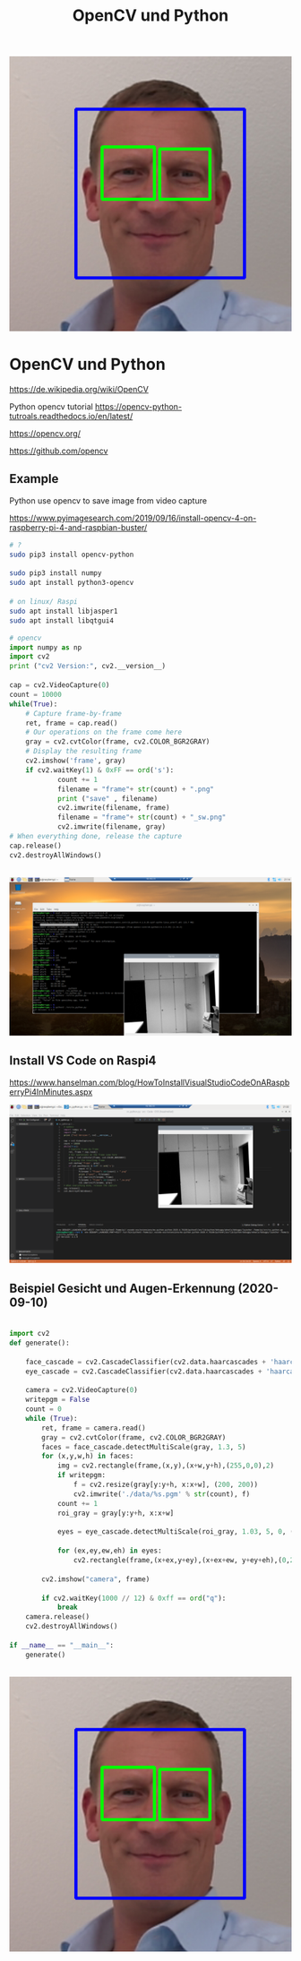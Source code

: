 ﻿---
layout: post
title: OpenCV und Python 
categories: [computer vision]
tags: [opencv, python, ml, video, image, manipulatition]
--- 
![2020 09 10 Face Eye Recognition Opencv4 Python3](../pic/2020_09_10_face_eye_recognition_opencv4_python3.png)

# OpenCV und Python  

<https://de.wikipedia.org/wiki/OpenCV> 

Python opencv tutorial <https://opencv-python-tutroals.readthedocs.io/en/latest/>

<https://opencv.org/>

<https://github.com/opencv>

## Example

Python use opencv to save image from video capture 

<https://www.pyimagesearch.com/2019/09/16/install-opencv-4-on-raspberry-pi-4-and-raspbian-buster/>

    
```bash
# ? 
sudo pip3 install opencv-python 

sudo pip3 install numpy 
sudo apt install python3-opencv

# on linux/ Raspi 
sudo apt install libjasper1
sudo apt install libqtgui4 
```


```python 
# opencv 
import numpy as np
import cv2
print ("cv2 Version:", cv2.__version__)

cap = cv2.VideoCapture(0)
count = 10000
while(True):
    # Capture frame-by-frame
    ret, frame = cap.read()
    # Our operations on the frame come here
    gray = cv2.cvtColor(frame, cv2.COLOR_BGR2GRAY)
    # Display the resulting frame
    cv2.imshow('frame', gray)
    if cv2.waitKey(1) & 0xFF == ord('s'):
            count += 1
            filename = "frame"+ str(count) + ".png"
            print ("save" , filename)
            cv2.imwrite(filename, frame)
            filename = "frame"+ str(count) + "_sw.png"
            cv2.imwrite(filename, gray)
# When everything done, release the capture
cap.release()
cv2.destroyAllWindows()



```

![2020 05 04 Raspbery Opencv Video Frame](../pic/2020-05-04-raspbery-opencv-video-frame.png)

## Install VS Code on Raspi4 

<https://www.hanselman.com/blog/HowToInstallVisualStudioCodeOnARaspberryPi4InMinutes.aspx>


![2020 05 04 Raspberry Pi VS Code Opencv Running in RDP](../pic/2020-05-04-raspberry-pi-vscode-opencv-running.png)


## Beispiel Gesicht und Augen-Erkennung (2020-09-10)

```python 

import cv2
def generate():
    
    face_cascade = cv2.CascadeClassifier(cv2.data.haarcascades + 'haarcascade_frontalface_default.xml')
    eye_cascade = cv2.CascadeClassifier(cv2.data.haarcascades + 'haarcascade_eye.xml')

    camera = cv2.VideoCapture(0)
    writepgm = False
    count = 0
    while (True):
        ret, frame = camera.read()
        gray = cv2.cvtColor(frame, cv2.COLOR_BGR2GRAY)
        faces = face_cascade.detectMultiScale(gray, 1.3, 5)
        for (x,y,w,h) in faces:
            img = cv2.rectangle(frame,(x,y),(x+w,y+h),(255,0,0),2)
            if writepgm:
                f = cv2.resize(gray[y:y+h, x:x+w], (200, 200))
                cv2.imwrite('./data/%s.pgm' % str(count), f)
            count += 1
            roi_gray = gray[y:y+h, x:x+w] 
            
            eyes = eye_cascade.detectMultiScale(roi_gray, 1.03, 5, 0, (40,40))
            
            for (ex,ey,ew,eh) in eyes:
                cv2.rectangle(frame,(x+ex,y+ey),(x+ex+ew, y+ey+eh),(0,255,0),2)
        
        cv2.imshow("camera", frame)
        
        if cv2.waitKey(1000 // 12) & 0xff == ord("q"):
            break
    camera.release()
    cv2.destroyAllWindows()

if __name__ == "__main__":
    generate()



```

![2020 09 10 Face Eye Recognition Opencv4 Python3](../pic/2020_09_10_face_eye_recognition_opencv4_python3.png)


